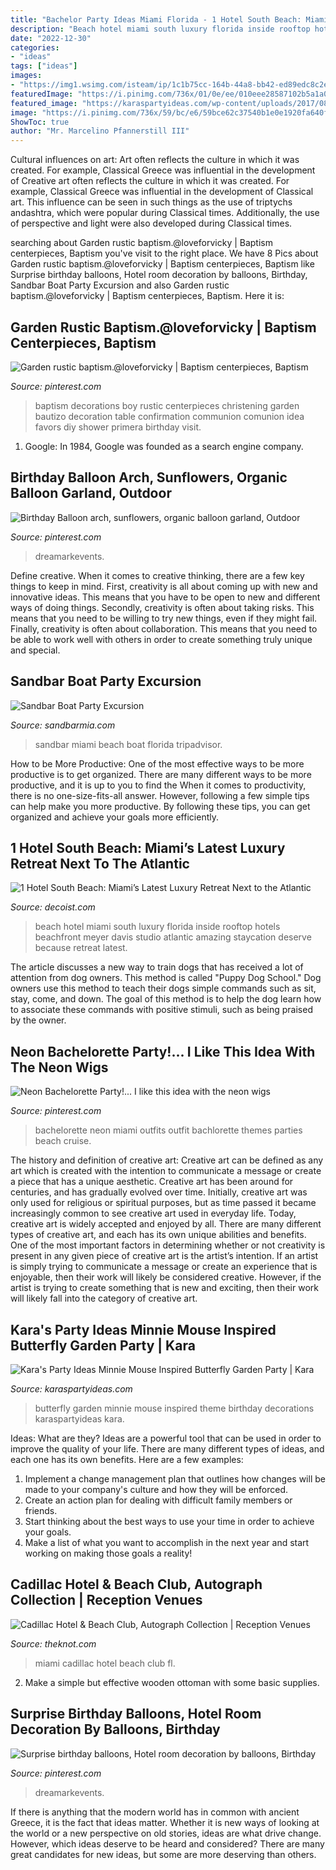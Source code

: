 ```yaml
---
title: "Bachelor Party Ideas Miami Florida - 1 Hotel South Beach: Miami’s Latest Luxury Retreat Next To The Atlantic"
description: "Beach hotel miami south luxury florida inside rooftop hotels beachfront meyer davis studio atlantic amazing staycation deserve because retreat latest"
date: "2022-12-30"
categories:
- "ideas"
tags: ["ideas"]
images:
- "https://img1.wsimg.com/isteam/ip/1c1b75cc-164b-44a8-bb42-ed89edc8c2e4/e5a45f0f-d814-40a7-86bb-2076513dcc6d.jpg/:/rs=w:1240,h:620,cg:true,m/cr=w:1240,h:620"
featuredImage: "https://i.pinimg.com/736x/01/0e/ee/010eee28587102b5a1a0d3bfa98aa701--bachelorette-party-outfit-themes-cruise-bachelorette-party.jpg"
featured_image: "https://karaspartyideas.com/wp-content/uploads/2017/08/Minnie-Mouse-Inspired-Butterfly-Garden-Party-via-Karas-Party-Ideas-KarasPartyIdeas.com23.jpg"
image: "https://i.pinimg.com/736x/59/bc/e6/59bce62c37540b1e0e1920fa640f4b55.jpg"
ShowToc: true
author: "Mr. Marcelino Pfannerstill III"
---
```



Cultural influences on art: Art often reflects the culture in which it was created. For example, Classical Greece was influential in the development of
Creative art often reflects the culture in which it was created. For example, Classical Greece was influential in the development of Classical art. This influence can be seen in such things as the use of triptychs andashtra, which were popular during Classical times. Additionally, the use of perspective and light were also developed during Classical times.

	

		
searching about Garden rustic baptism.@loveforvicky | Baptism centerpieces, Baptism you've visit to the right place. We have 8 Pics about Garden rustic baptism.@loveforvicky | Baptism centerpieces, Baptism like Surprise birthday balloons, Hotel room decoration by balloons, Birthday, Sandbar Boat Party Excursion and also Garden rustic baptism.@loveforvicky | Baptism centerpieces, Baptism. Here it is:
		
    
## Garden Rustic Baptism.@loveforvicky | Baptism Centerpieces, Baptism

<img loading=lazy src="https://i.pinimg.com/originals/fd/dc/8f/fddc8fb3d7fa299873ee6506188fb824.jpg" onerror="this.onerror=null;this.src='https://tse1.mm.bing.net/th?id=OIP.HAazXYP7MM_J5iRowJCLuwHaO0&amp;pid=15.1';" alt="Garden rustic baptism.@loveforvicky | Baptism centerpieces, Baptism">

_Source: pinterest.com_

>baptism decorations boy rustic centerpieces christening garden bautizo decoration table confirmation communion comunion idea favors diy shower primera birthday visit. 

	

1. Google: In 1984, Google was founded as a search engine company.

    
## Birthday Balloon Arch, Sunflowers, Organic Balloon Garland, Outdoor

<img loading=lazy src="https://i.pinimg.com/736x/ec/52/d3/ec52d36e76b50dde979490d4016e592e.jpg" onerror="this.onerror=null;this.src='https://tse3.mm.bing.net/th?id=OIP.17_Skq11V4rGeASbmyZ52QHaJ3&amp;pid=15.1';" alt="Birthday Balloon arch, sunflowers, organic balloon garland, Outdoor">

_Source: pinterest.com_

>dreamarkevents. 

	

Define creative.
When it comes to creative thinking, there are a few key things to keep in mind. First, creativity is all about coming up with new and innovative ideas. This means that you have to be open to new and different ways of doing things. Secondly, creativity is often about taking risks. This means that you need to be willing to try new things, even if they might fail. Finally, creativity is often about collaboration. This means that you need to be able to work well with others in order to create something truly unique and special.

    
## Sandbar Boat Party Excursion

<img loading=lazy src="https://img1.wsimg.com/isteam/ip/1c1b75cc-164b-44a8-bb42-ed89edc8c2e4/e5a45f0f-d814-40a7-86bb-2076513dcc6d.jpg/:/rs=w:1240,h:620,cg:true,m/cr=w:1240,h:620" onerror="this.onerror=null;this.src='https://tse1.mm.bing.net/th?id=OIP.8KIsO-0bAbX4A-V-xk5gcwHaDt&amp;pid=15.1';" alt="Sandbar Boat Party Excursion">

_Source: sandbarmia.com_

>sandbar miami beach boat florida tripadvisor. 

	

How to be More Productive: One of the most effective ways to be more productive is to get organized. There are many different ways to be more productive, and it is up to you to find the
When it comes to productivity, there is no one-size-fits-all answer. However, following a few simple tips can help make you more productive. By following these tips, you can get organized and achieve your goals more efficiently.

    
## 1 Hotel South Beach: Miami’s Latest Luxury Retreat Next To The Atlantic

<img loading=lazy src="http://cdn.decoist.com/wp-content/uploads/2015/07/Dazzling-lighting-elevates-the-ambiance-inside-the-1-Hotel-South-Beach.jpg" onerror="this.onerror=null;this.src='https://tse2.mm.bing.net/th?id=OIP.0d4z8jYgirtJ1YKBRIi1wAHaFj&amp;pid=15.1';" alt="1 Hotel South Beach: Miami’s Latest Luxury Retreat Next to the Atlantic">

_Source: decoist.com_

>beach hotel miami south luxury florida inside rooftop hotels beachfront meyer davis studio atlantic amazing staycation deserve because retreat latest. 

	

The article discusses a new way to train dogs that has received a lot of attention from dog owners. This method is called "Puppy Dog School." Dog owners use this method to teach their dogs simple commands such as sit, stay, come, and down. The goal of this method is to help the dog learn how to associate these commands with positive stimuli, such as being praised by the owner.

    
## Neon Bachelorette Party!... I Like This Idea With The Neon Wigs

<img loading=lazy src="https://i.pinimg.com/736x/01/0e/ee/010eee28587102b5a1a0d3bfa98aa701--bachelorette-party-outfit-themes-cruise-bachelorette-party.jpg" onerror="this.onerror=null;this.src='https://tse4.mm.bing.net/th?id=OIP.dGkJdk85WdOCOXyiA83x5gHaGT&amp;pid=15.1';" alt="Neon Bachelorette Party!... I like this idea with the neon wigs">

_Source: pinterest.com_

>bachelorette neon miami outfits outfit bachlorette themes parties beach cruise. 

	

The history and definition of creative art: Creative art can be defined as any art which is created with the intention to communicate a message or create a piece that has a unique aesthetic.
Creative art has been around for centuries, and has gradually evolved over time. Initially, creative art was only used for religious or spiritual purposes, but as time passed it became increasingly common to see creative art used in everyday life. Today, creative art is widely accepted and enjoyed by all. There are many different types of creative art, and each has its own unique abilities and benefits.
One of the most important factors in determining whether or not creativity is present in any given piece of creative art is the artist’s intention. If an artist is simply trying to communicate a message or create an experience that is enjoyable, then their work will likely be considered creative. However, if the artist is trying to create something that is new and exciting, then their work will likely fall into the category of creative art.

    
## Kara&#039;s Party Ideas Minnie Mouse Inspired Butterfly Garden Party | Kara

<img loading=lazy src="https://karaspartyideas.com/wp-content/uploads/2017/08/Minnie-Mouse-Inspired-Butterfly-Garden-Party-via-Karas-Party-Ideas-KarasPartyIdeas.com23.jpg" onerror="this.onerror=null;this.src='https://tse1.mm.bing.net/th?id=OIP.aEsbMWUg4en51H95Ew35hAHaJ3&amp;pid=15.1';" alt="Kara&#039;s Party Ideas Minnie Mouse Inspired Butterfly Garden Party | Kara">

_Source: karaspartyideas.com_

>butterfly garden minnie mouse inspired theme birthday decorations karaspartyideas kara. 

	

Ideas: What are they?
Ideas are a powerful tool that can be used in order to improve the quality of your life. There are many different types of ideas, and each one has its own benefits. Here are a few examples: 
1. Implement a change management plan that outlines how changes will be made to your company's culture and how they will be enforced. 
2. Create an action plan for dealing with difficult family members or friends. 
3. Start thinking about the best ways to use your time in order to achieve your goals. 
4. Make a list of what you want to accomplish in the next year and start working on making those goals a reality!

    
## Cadillac Hotel &amp; Beach Club, Autograph Collection | Reception Venues

<img loading=lazy src="https://media-api.xogrp.com/images/ddb550f5-d6cb-4159-a6a7-04a0124015d2" onerror="this.onerror=null;this.src='https://tse1.mm.bing.net/th?id=OIP.sHUcaQdfEhhT1-yKTUSHcgHaLH&amp;pid=15.1';" alt="Cadillac Hotel &amp; Beach Club, Autograph Collection | Reception Venues">

_Source: theknot.com_

>miami cadillac hotel beach club fl. 

	

2. Make a simple but effective wooden ottoman with some basic supplies.

    
## Surprise Birthday Balloons, Hotel Room Decoration By Balloons, Birthday

<img loading=lazy src="https://i.pinimg.com/736x/59/bc/e6/59bce62c37540b1e0e1920fa640f4b55.jpg" onerror="this.onerror=null;this.src='https://tse4.mm.bing.net/th?id=OIP.q-MXEQXlXtdQ6jnB3u-zHgHaHa&amp;pid=15.1';" alt="Surprise birthday balloons, Hotel room decoration by balloons, Birthday">

_Source: pinterest.com_

>dreamarkevents. 

	

If there is anything that the modern world has in common with ancient Greece, it is the fact that ideas matter. Whether it is new ways of looking at the world or a new perspective on old stories, ideas are what drive change. However, which ideas deserve to be heard and considered? There are many great candidates for new ideas, but some are more deserving than others.


